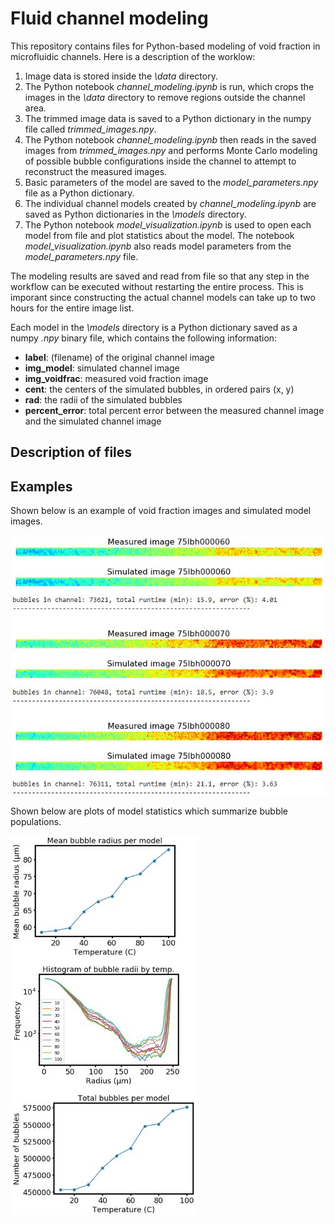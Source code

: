 # Fluid channel modeling

This repository contains files for Python-based modeling of void fraction in microfluidic channels. Here is a description of the worklow:
1. Image data is stored inside the *\data* directory.
2. The Python notebook *channel_modeling.ipynb* is run, which crops the images in the *\data* directory to remove regions outside the channel area.
3. The trimmed image data is saved to a Python dictionary in the numpy file called *trimmed_images.npy*.
4. The Python notebook *channel_modeling.ipynb* then reads in the saved images from *trimmed_images.npy* and performs Monte Carlo modeling of possible bubble configurations inside the channel to attempt to reconstruct the measured images.
5. Basic parameters of the model are saved to the *model_parameters.npy* file as a Python dictionary.
5. The individual channel models created by *channel_modeling.ipynb* are saved as Python dictionaries in the *\models* directory.
6. The Python notebook *model_visualization.ipynb* is used to open each model from file and plot statistics about the model. The notebook *model_visualization.ipynb* also reads model parameters from the *model_parameters.npy* file.


The modeling results are saved and read from file so that any step in the workflow can be executed without restarting the entire process. This is imporant since constructing the actual channel models can take up to two hours for the entire image list.


Each model in the *\models* directory is a Python dictionary saved as a numpy *.npy* binary file, which contains the following information:
* **label**: (filename) of the original channel image
* **img_model**: simulated channel image
* **img_voidfrac**: measured void fraction image
* **cent**: the centers of the simulated bubbles, in ordered pairs (x, y)
* **rad**: the radii of the simulated bubbles
* **percent_error**: total percent error between the measured channel image and the simulated channel image


## Description of files

## Examples
Shown below is an example of void fraction images and simulated model images.


![Example of channel images and models](./img/example_models.JPG)


Shown below are plots of model statistics which summarize bubble populations.


![Example of bubble statistics](./img/stats.JPG)
